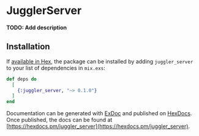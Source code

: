 # JugglerServer

**TODO: Add description**

## Installation

If [available in Hex](https://hex.pm/docs/publish), the package can be installed
by adding `juggler_server` to your list of dependencies in `mix.exs`:

```elixir
def deps do
  [
    {:juggler_server, "~> 0.1.0"}
  ]
end
```

Documentation can be generated with [ExDoc](https://github.com/elixir-lang/ex_doc)
and published on [HexDocs](https://hexdocs.pm). Once published, the docs can
be found at [https://hexdocs.pm/juggler_server](https://hexdocs.pm/juggler_server).

